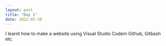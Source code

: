 ```yaml
---
layout: post
title: "Day 1"
date: 2022-05-30
---
```

I learnt how to make a website using Visual Studio Codem Github, Gitbash etc.